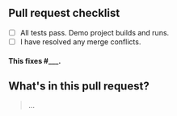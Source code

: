 ## Pull request checklist

- [ ] All tests pass. Demo project builds and runs.
- [ ] I have resolved any merge conflicts.

#### This fixes #___.

## What's in this pull request?

>...
